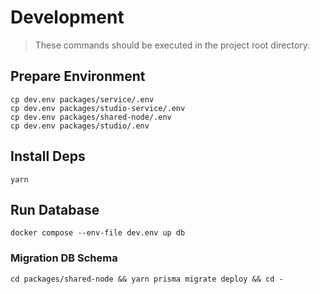 # Development

> These commands should be executed in the project root directory.

## Prepare Environment

```
cp dev.env packages/service/.env
cp dev.env packages/studio-service/.env
cp dev.env packages/shared-node/.env
cp dev.env packages/studio/.env
```

## Install Deps

```
yarn
```

## Run Database

```
docker compose --env-file dev.env up db
```

### Migration DB Schema

```
cd packages/shared-node && yarn prisma migrate deploy && cd -
```
